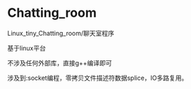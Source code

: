 # Chatting_room
Linux_tiny_Chatting_room/聊天室程序

基于linux平台

不涉及任何外部库，直接g++编译即可

涉及到:socket编程，零拷贝文件描述符数据splice，IO多路复用。
